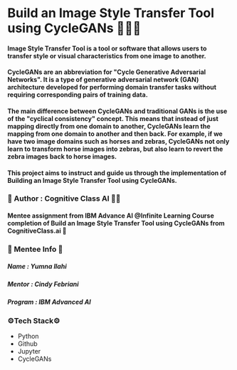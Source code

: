 # Build an Image Style Transfer Tool using CycleGANs  🤗🤗🤗
#### Image Style Transfer Tool is a tool or software that allows users to transfer style or visual characteristics from one image to another.
#### CycleGANs are an abbreviation for "Cycle Generative Adversarial Networks". It is a type of generative adversarial network (GAN) architecture developed for performing domain transfer tasks without requiring corresponding pairs of training data. 
#### The main difference between CycleGANs and traditional GANs is the use of the "cyclical consistency" concept. This means that instead of just mapping directly from one domain to another, CycleGANs learn the mapping from one domain to another and then back. For example, if we have two image domains such as horses and zebras, CycleGANs not only learn to transform horse images into zebras, but also learn to revert the zebra images back to horse images.
#### This project aims to instruct and guide us through the implementation of Building an Image Style Transfer Tool using CycleGANs.

### 📝 Author  : Cognitive Class AI ✍🏻

#### Mentee assignment from IBM Advance AI @Infinite Learning Course completion of Build an Image Style Transfer Tool using CycleGANs from CognitiveClass.ai 🤖

### 🌸 Mentee Info 🌸
##### Name      : Yumna Ilahi
##### Mentor    : Cindy Febriani
##### Program   : IBM Advanced AI 
### ⚙️Tech Stack⚙️
- Python
- Github
- Jupyter
- CycleGANs
